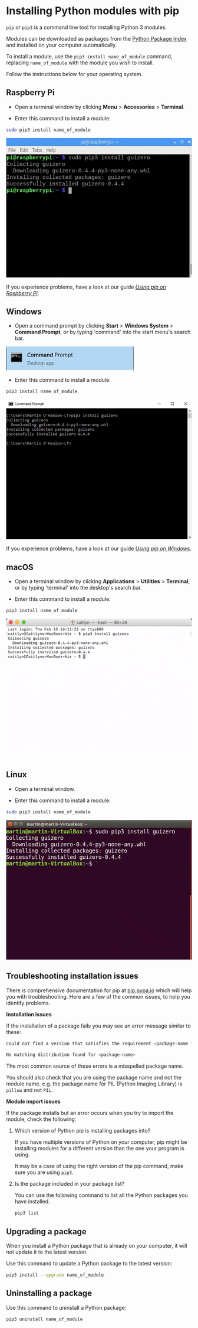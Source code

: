 # Installing Python modules with pip

`pip` or `pip3` is a command line tool for installing Python 3 modules.

Modules can be downloaded as packages from the [Python Package Index](https://pypi.python.org/pypi) and installed on your computer automatically.

To install a module, use the `pip3 install name_of_module` command, replacing `name_of_module` with the module you wish to install.

Follow the instructions below for your operating system.

## Raspberry Pi

+ Open a terminal window by clicking **Menu** > **Accessories** > **Terminal**.

+ Enter this command to install a module:

```bash
sudo pip3 install name_of_module
```

![pi pip install](images/pi_pip_install.gif)

If you experience problems, have a look at our guide [_Using pip on Raspberry Pi_](https://projects.raspberrypi.org/en/projects/using-pip-on-raspberry-pi).

## Windows

+ Open a command prompt by clicking **Start** > **Windows System** > **Command Prompt**, or by typing 'command' into the start menu's search bar.

![windows command prompt](images/windows_command_prompt_app.PNG)

+ Enter this command to install a module:

```bash
pip3 install name_of_module
```

![windows pip install](images/windows_pip_install.gif)

If you experience problems, have a look at our guide [_Using pip on Windows_](https://projects.raspberrypi.org/en/projects/using-pip-on-windows).

## macOS

+ Open a terminal window by clicking **Applications** > **Utilities** > **Terminal**, or by typing 'terminal' into the desktop's search bar.

+ Enter this command to install a module:

```bash
pip3 install name_of_module
```

![mac pip install](images/mac_pip_install.gif)

## Linux

+ Open a terminal window.

+ Enter this command to install a module:

```bash
sudo pip3 install name_of_module
```

![linux pip install](images/linux_pip_install.gif)

## Troubleshooting installation issues

There is comprehensive documentation for pip at [pip.pypa.io](https://pip.pypa.io) which will help you with troubleshooting. Here are a few of the common issues, to help you identify problems.

**Installation issues**

If the installation of a package fails you may see an error message similar to these:

```bash
Could not find a version that satisfies the requirement <package-name (from versions: )>
```

```bash
No matching distribution found for <package-name>
```

The most common source of these errors is a misspelled package name. 

You should also check that you are using the package name and not the module name. e.g. the package name for PIL (Python Imaging Library) is `pillow` and not `PIL`. 

**Module import issues**

If the package installs but an error occurs when you try to import the module, check the following:

1. Which version of Python pip is installing packages into?

    If you have multiple versions of Python on your computer, pip might be installing modules for a different version than the one your program is using. 

    It may be a case of using the right version of the pip command, make sure you are using `pip3`. 

2. Is the package included in your package list?

    You can use the following command to list all the Python packages you have installed. 

    ```bash
    pip3 list
    ```

## Upgrading a package

When you install a Python package that is already on your computer, it will not update it to the latest version. 

Use this command to update a Python package to the latest version:

```bash
pip3 install --upgrade name_of_module 
```

## Uninstalling a package

Use this command to uninstall a Python package:

```bash
pip3 uninstall name_of_module
```
